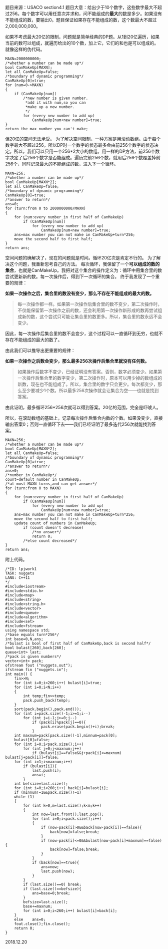 题目来源：USACO section4.1
题目大意：给出少于10个数字，这些数字最大不超过256。每个数字可以用任意次并求和，问不能组成的**最大**的数是多少。如果没有不能组成的数，要输出0。题目保证如果存在不能组成的数，这个数最大不超过2,000,000,000。

如果不考虑最大20亿的限制，问题就是简单经典的DP题。从1到20亿遍历，如果当前的数可以组成，就遍历给出的10个数，加上它，它们的和也是可以组成的。
就像这样的伪代码。

```
MAXN=2000000000;
/*whether a number can be made up*/
bool CanMakeUp[MAXN];
let all CanMakeUp=false;
/*boundary of dynamic programming*/
CanMakeUp[0]=true;
for (num=0->MAXN)
{
	if (CanMakeUp[num])
		/*new number is given number.
		 *add it with num,so you can 
		 *make up a new number.
		 */
		for (every new number to add up)
			CanMakeUp[num+new number]=true;
}
return the max number you can't make;
```

但20亿的空间无法承受。
为了解决空间限制，一种方案是用滚动数组。由于每个数字最大不超过256，所以DP时一个数字的状态最多会由前256个数字的状态决定。所以，我们可以只用一个256*2大小的数组。用一样的DP方法，前256个数字决定了后256个数字是否能组成。遍历完前256个数，就用后256个数覆盖掉前256个，同时记录最大的不能组成的数，进入下一个循环。

```  
MAXN=256;
/*whether a number can be made up*/
bool CanMakeUp[MAXN*2];
let all CanMakeUp=false;
/*boundary of dynamic programming*/
CanMakeUp[0]=true;
/*answer to return*/
ans=0;
for (turn:from 0 to 2000000000/MAXN)
{
	for (num:every number in first half of CanMakeUp)
		if (CanMakeUp[num])
			for (every new number to add up)
				CanMakeUp[num+new number]=true;
	ans=max number you can not make in CanMakeUp+turn*256;			
	move the second half to first half;
}
return ans;
```

空间问题的确解决了，现在的问题就是时间。循环20亿次是肯定不行的。
为了解决这个问题，我重新思考自己的方法。
每次循环，我保留了一个**可以组成的数的集合**，也就是CanMakeUp。我把对这个集合的操作定义为：循环中用集合里的数尝试更新新的数。每一次操作后，得到下一次循环的集合。
终于我发现了一个重要的规律：

**如果一次操作之后，集合里的数没有变少，那么不存在不能组成的最大的数。**

>每一次操作都一样。如果第一次操作后集合里的数不变少，第二次操作时，不仅能保留第一次操作之前的数，还会利用第一次操作新形成的数再尝试组成新的数，这个尝试只可能让集合里的数更多。所以，集合里的数永远不会变少。

因此，每一次操作后集合里的数不会变少，这个过程可以一直循环到无穷，也就不存在不能组成的最大的数了。

由此我们可以推导出更重要的规律：

**如果一次操作之后数会变少，那么最多256次操作后集合里就没有任何数。**

>如果操作后数字不变少，已经证明没有答案。否则，数字必须变少。如果第一次操作后集合里的数字变少，第二次操作时，原本可以用少掉的数组成的新数，现在也不能组成了。所以，集合里的数字只会更少。每次都变少，那么至少要减少1个数。所以最多256次操作就会让集合为空——也就是找到答案。

由此证明，最多循环256*256次就可以得到答案。20亿的范围，完全是吓唬人。

所以，在滚动数组的基础上，记录每次操作后集合内数的个数。如果没变少，直接输出答案0；否则一直循环下去——我们已经证明了最多迭代256次就能找到答案。

```
MAXN=256;
/*whether a number can be made up*/
bool CanMakeUp[MAXN*2];
let all CanMakeUp=false;
/*boundary of dynamic programming*/
CanMakeUp[0]=true;
/*answer to return*/
ans=0;
/*number in CanMakeUp*/
count=default number in CanMakeUp;
/*at most MAXN turns,and can get answer*/
for (turn:from 0 to MAXN)
{
	for (num:every number in first half of CanMakeUp)
		if (CanMakeUp[num])
			for (every new number to add up)
				CanMakeUp[num+new number]=true;
	ans=max number you can not make in CanMakeUp+turn*256;
	move the second half to first half;
	update count of numbers in CanMakeUp;
		if (count doesn't decrease)
			/*no answer*/
			return 0;
		/*else count decreased*/ 
}
return ans;
```
附上代码。
```
/*ID: lpjwork1
TASK: nuggets
LANG: C++11
*/
#include<iostream>
#include<stdio.h>
#include<map>
#include<string>
#include<string.h>
#include<vector>
#include<queue>
#include<algorithm>
#include<set>
#include<fstream>
using namespace std;
/*base equals turn*256*/
int base=0,N,ans;
/*bulast is bool of first half of CanMakeUp,back is second half*/ 
bool bulast[260],back[260];
queue<int> last;
/*pack is given numbers*/
vector<int> pack;
ofstream fout ("nuggets.out");
ifstream fin ("nuggets.in");
int main() {
	fin>>N;
	for (int i=0;i<260;i++)	bulast[i]=true;
	for (int i=0;i<N;i++)
	{
		int temp;fin>>temp;
		pack.push_back(temp);
	}
	sort(pack.begin(),pack.end());
	for (int i=pack.size()-1;i>=1;i--)
		for (int j=i-1;j>=0;j--)	
			if (pack[i]%pack[j]==0){
				pack.erase(pack.begin()+i);break;
			}
	int maxnum=pack[pack.size()-1],minnum=pack[0];
	bulast[0]=false;
	for (int i=0;i<pack.size();i++)
		for (int j=0;j<maxnum;j++)
			if (bulast[j]==false&&j+pack[i]<=maxnum)	bulast[j+pack[i]]=false;
	for (int i=1;i<maxnum;i++)	
		if (bulast[i]){
			last.push(i);
			ans=i;
		}
	int befsize=last.size();
	for (int i=0;i<260;i++)	back[i]=bulast[i];
	if (minnum!=1&&pack.size()!=1)
	while (1)
	{
		for (int k=0,m=last.size();k<m;k++)
		{
			int now=last.front();last.pop();
			for (int i=0;i<pack.size();i++)
			{
				if (now-pack[i]>0&&back[now-pack[i]]==false){
					back[now]=false;break;
				}
				if (now-pack[i]<=0&&bulast[now-pack[i]+maxnum]==false){
					back[now]=false;break;
				}
			}
			if (back[now]==true){
				ans=now;
				last.push(now);	
			}
		}
		if (last.size()==0)	break;
		if (last.size()==befsize){
			ans=base=0;break;
		}
		befsize=last.size();
		base+=maxnum;
		for (int i=0;i<260;i++)	bulast[i]=back[i];
	}
	else	ans=0;
    fout.close();fin.close();
    return 0;
}
```

2018.12.20
